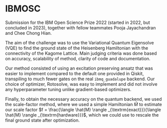 # IBMOSC

Submission for the IBM Open Science Prize 2022 (started in 2022, but concluded in 2023), together with fellow teammates Pooja Jayachandran and Chee Chong Hian.

The aim of the challenge was to use the Variational Quantum Eigensolve (VQE) to find the ground state of the Heisenberg Hamiltonian with the connectivity of the Kagome Lattice.
Main judging criteria was done based on accuracy, scalability of method, clarity of code and documentation. 

Our method consisted of using an excitation preserving ansatz that was easier to implement compared to the default one provided in Qiskit, transpiling to much fewer gates
on the real `ibmq_guadalupe` backend. Our choice of optimizer, Rotosolve, was easy to implement and did not involve any hyperparameter tuning unlike gradient-based optimizers.

Finally, to obtain the necessary accuracy on the quantum backend, we used the scale-factor method, where we used a simple Hamiltonian $\hat{M}$ to estimate our scale factor
$f = \frac{\langle \hat{M} \rangle _{\textrm{exact}}}{\langle \hat{M} \rangle _{\textrm{hardware}}}$, which we could use to rescale the final ground state after optimization.




